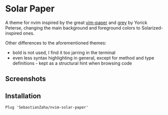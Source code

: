 # Solar Paper

A theme for nvim inspired by the great
[vim-paper](https://github.com/yorickpeterse/vim-paper) and 
[grey](https://github.com/yorickpeterse/nvim-grey) by Yorick Peterse,
changing the main background and foreground colors to Solarized-inspired ones.

Other differences to the aforementioned themes:
- bold is not used, I find it too jarring in the terminal
- even less syntax highlighting in general, except for method and type definitions - kept
  as a structural hint when browsing code

## Screenshots

## Installation

    Plug 'SebastianZaha/nvim-solar-paper'

